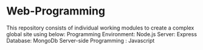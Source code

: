 # Web-Programming
This repository consists of individual working modules to create a complex global site using below:
Programming Environment: Node.js
Server: Express
Database: MongoDb
Server-side Programming : Javascript

